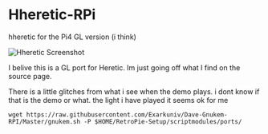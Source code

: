 # Hheretic-RPi
hheretic for the Pi4 GL version (i think)

![Hheretic Screenshot](https://images.igdb.com/igdb/image/upload/t_original/sc6cy4.jpg)

I belive this is  a GL port for Heretic. Im just going off what I find on the source page.

There is a little glitches from what i see when the demo plays. i dont know if that is the demo or what. the light i have played it seems ok for me 


```
wget https://raw.githubusercontent.com/Exarkuniv/Dave-Gnukem-RPI/Master/gnukem.sh -P $HOME/RetroPie-Setup/scriptmodules/ports/
```
